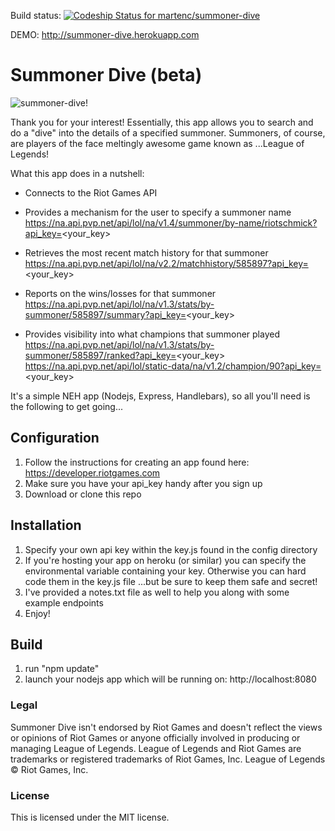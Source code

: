 Build status: 
[ ![Codeship Status for martenc/summoner-dive](https://codeship.com/projects/2b5f4f60-b66b-0132-677e-364f89ca8665/status?branch=master)](https://codeship.com/projects/71032)

DEMO:  http://summoner-dive.herokuapp.com


# Summoner Dive (beta)

![summoner-dive!](http://cdn.leagueoflegends.com/game-info/1.1.9/images/content/gi-champions.jpg)


Thank you for your interest! Essentially, this app allows you to search and do a "dive" into the details of a specified summoner. Summoners, of course, are players of the face meltingly awesome game known as ...League of Legends! 


What this app does in a nutshell:
- Connects to the Riot Games API
- Provides a mechanism for the user to specify a summoner name
https://na.api.pvp.net/api/lol/na/v1.4/summoner/by-name/riotschmick?api_key=<your_key>

- Retrieves the most recent match history for that summoner
https://na.api.pvp.net/api/lol/na/v2.2/matchhistory/585897?api_key=<your_key>

- Reports on the wins/losses for that summoner
https://na.api.pvp.net/api/lol/na/v1.3/stats/by-summoner/585897/summary?api_key=<your_key>

- Provides visibility into what champions that summoner played
https://na.api.pvp.net/api/lol/na/v1.3/stats/by-summoner/585897/ranked?api_key=<your_key>
https://na.api.pvp.net/api/lol/static-data/na/v1.2/champion/90?api_key=<your_key>



It's a simple NEH app (Nodejs, Express, Handlebars), so all you'll need is the following to get going...


## Configuration

1. Follow the instructions for creating an app found here:  https://developer.riotgames.com
2. Make sure you have your api_key handy after you sign up
3. Download or clone this repo


## Installation

1. Specify your own api key within the key.js found in the config directory
2. If you're hosting your app on heroku (or similar) you can specify the environmental variable containing your key. Otherwise you can hard code them in the key.js file ...but be sure to keep them safe and secret!
3. I've provided a notes.txt file as well to help you along with some example endpoints
4. Enjoy!


## Build

1. run "npm update"
2. launch your nodejs app which will be running on: http://localhost:8080


### Legal

Summoner Dive isn't endorsed by Riot Games and doesn't reflect the views or opinions of Riot Games or anyone officially involved in producing or managing League of Legends. League of Legends and Riot Games are trademarks or registered trademarks of Riot Games, Inc. League of Legends © Riot Games, Inc.


### License
This is licensed under the MIT license.

